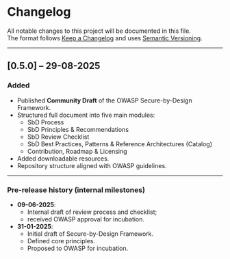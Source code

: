# Changelog

All notable changes to this project will be documented in this file.  
The format follows [Keep a Changelog](https://keepachangelog.com/en/1.0.0/) and uses [Semantic Versioning](https://semver.org/).

---

## [0.5.0] – 29-08-2025

### Added

- Published **Community Draft** of the OWASP Secure-by-Design Framework.
- Structured full document into five main modules:
  - SbD Process
  - SbD Principles & Recommendations
  - SbD Review Checklist
  - SbD Best Practices, Patterns & Reference Architectures (Catalog)
  - Contribution, Roadmap & Licensing
- Added downloadable resources.
- Repository structure aligned with OWASP guidelines.

---

### Pre-release history (internal milestones)

- **09-06-2025**:
  - Internal draft of review process and checklist;
  - received OWASP approval for incubation.
- **31-01-2025**:
  - Initial draft of Secure-by-Design Framework.
  - Defined core principles.
  - Proposed to OWASP for incubation.
